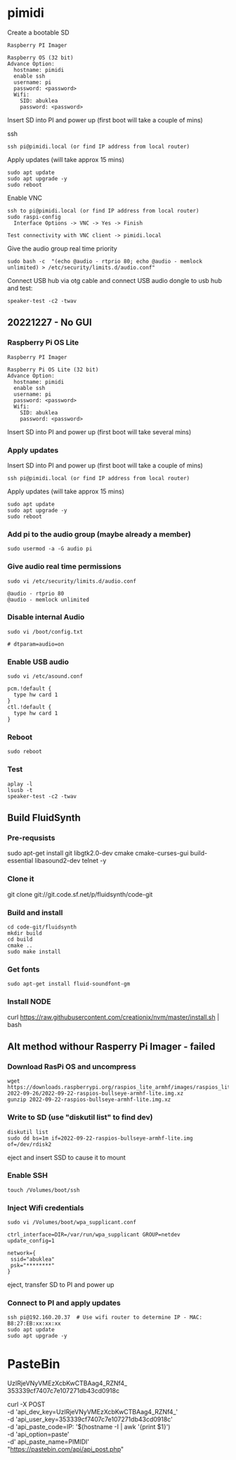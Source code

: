# pimidi


Create a bootable SD

```
Raspberry PI Imager

Raspberry OS (32 bit)
Advance Option:
  hostname: pimidi
  enable ssh
  username: pi
  password: <password>
  Wifi:
    SID: abuklea
    password: <password>
```

Insert SD into PI and power up (first boot will take a couple of mins)

ssh
```
ssh pi@pimidi.local (or find IP address from local router)
```

Apply updates (will take approx 15 mins)
```
sudo apt update
sudo apt upgrade -y
sudo reboot
```

Enable VNC
```
ssh to pi@pimidi.local (or find IP address from local router)
sudo raspi-config
  Interface Options -> VNC -> Yes -> Finish
 
Test connectivity with VNC client -> pimidi.local
```

Give the audio group real time priority
```
sudo bash -c  "(echo @audio - rtprio 80; echo @audio - memlock unlimited) > /etc/security/limits.d/audio.conf"
```

Connect USB hub via otg cable and connect USB audio dongle to usb hub and test:
```
speaker-test -c2 -twav
```

## 20221227 - No GUI

### Raspberry Pi OS Lite
```
Raspberry PI Imager

Raspberry Pi OS Lite (32 bit)
Advance Option:
  hostname: pimidi
  enable ssh
  username: pi
  password: <password>
  Wifi:
    SID: abuklea
    password: <password>
```

Insert SD into PI and power up (first boot will take several mins)

### Apply updates

Insert SD into PI and power up (first boot will take a couple of mins)

```
ssh pi@pimidi.local (or find IP address from local router)
```

Apply updates (will take approx 15 mins)
```
sudo apt update
sudo apt upgrade -y
sudo reboot
```

### Add pi to the audio group (maybe already a member)
```
sudo usermod -a -G audio pi
```

### Give audio real time permissions
```
sudo vi /etc/security/limits.d/audio.conf
```
```
@audio - rtprio 80
@audio - memlock unlimited
```

### Disable internal Audio
```
sudo vi /boot/config.txt
```
```
# dtparam=audio=on
```

### Enable USB audio
```
sudo vi /etc/asound.conf
```
```
pcm.!default {
  type hw card 1
}
ctl.!default {
  type hw card 1
}
```

### Reboot
```
sudo reboot
```

### Test
```
aplay -l
lsusb -t
speaker-test -c2 -twav
```

## Build FluidSynth

### Pre-requsists
sudo apt-get install git libgtk2.0-dev cmake cmake-curses-gui build-essential libasound2-dev telnet -y

### Clone it
git clone git://git.code.sf.net/p/fluidsynth/code-git

### Build and install
```
cd code-git/fluidsynth
mkdir build
cd build
cmake ..
sudo make install
```
### Get fonts
```
sudo apt-get install fluid-soundfont-gm
```

### Install NODE
curl https://raw.githubusercontent.com/creationix/nvm/master/install.sh | bash

 



## Alt method withour Rasperry Pi Imager - failed

### Download RasPi OS and uncompress
```
wget https://downloads.raspberrypi.org/raspios_lite_armhf/images/raspios_lite_armhf-2022-09-26/2022-09-22-raspios-bullseye-armhf-lite.img.xz
gunzip 2022-09-22-raspios-bullseye-armhf-lite.img.xz
```

### Write to SD (use "diskutil list" to find dev)
```
diskutil list
sudo dd bs=1m if=2022-09-22-raspios-bullseye-armhf-lite.img of=/dev/rdisk2
```
eject and insert SSD to cause it to mount

### Enable SSH
```
touch /Volumes/boot/ssh
```

### Inject Wifi credentials
```
sudo vi /Volumes/boot/wpa_supplicant.conf
```
```
ctrl_interface=DIR=/var/run/wpa_supplicant GROUP=netdev
update_config=1

network={
 ssid="abuklea" 
 psk="********"
}
```
eject, transfer SD to PI and power up

### Connect to PI and apply updates
```
ssh pi@192.160.20.37  # Use wifi router to determine IP - MAC: B8:27:EB:xx:xx:xx
sudo apt update
sudo apt upgrade -y
```

# PasteBin
UzIRjeVNyVMEzXcbKwCTBAag4_RZNf4_
353339cf7407c7e107271db43cd0918c

curl -X POST \
  -d 'api_dev_key=UzIRjeVNyVMEzXcbKwCTBAag4_RZNf4_' \
  -d 'api_user_key=353339cf7407c7e107271db43cd0918c' \
  -d 'api_paste_code=IP: '$(hostname -I | awk '{print $1}') \
  -d 'api_option=paste' \
  -d' api_paste_name=PIMIDI' \
  "https://pastebin.com/api/api_post.php"
  

